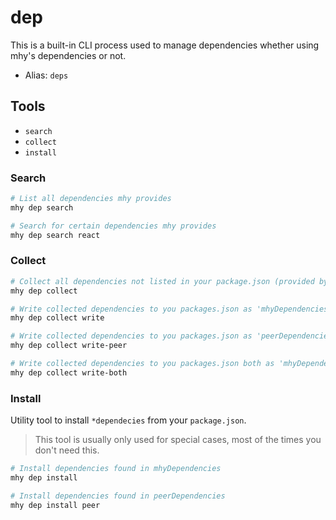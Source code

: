 # dep

This is a built-in CLI process used to manage dependencies
whether using mhy's dependencies or not.

- Alias: `deps`

## Tools

- `search`
- `collect`
- `install`

### Search

```bash
# List all dependencies mhy provides
mhy dep search

# Search for certain dependencies mhy provides
mhy dep search react
```

### Collect

```bash
# Collect all dependencies not listed in your package.json (provided by mhy)
mhy dep collect

# Write collected dependencies to you packages.json as 'mhyDependencies'
mhy dep collect write

# Write collected dependencies to you packages.json as 'peerDependencies'
mhy dep collect write-peer

# Write collected dependencies to you packages.json both as 'mhyDependencies' and 'peerDependencies'
mhy dep collect write-both
```

### Install

Utility tool to install `*dependecies` from your `package.json`.

> This tool is usually only used for special cases, most of the times
you don't need this.

```bash
# Install dependencies found in mhyDependencies
mhy dep install

# Install dependencies found in peerDependencies
mhy dep install peer
```